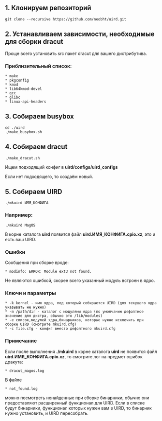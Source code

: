 ## 1. Клонируем репозиторий
    git clone --recursive https://github.com/neobht/uird.git
## 2. Устанавливаем зависимости, необходимые для сборки dracut

Проще всего установить src пакет dracut для вашего дистрибутива.
### Приблизительный список:
    * make
    * pkgconfig
    * kmod
    * lib64kmod-devel
    * gcc
    * glibc
    * linux-api-headers
## 3. Собираем busybox
    cd ./uird
    ./make_busybox.sh
## 4. Собираем dracut
    ./make_dracut.sh
  
  Ищем подходящий конфиг в **uird/configs/uird_configs**
  
  Если нет подходящего, то создаём новый.

## 5. Собираем UIRD
    ./mkuird ИМЯ_КОНФИГА
### Например:
    ./mkuird MagOS

В корне каталога **uird** появится файл **uird.ИМЯ_КОНФИГА.cpio.xz**, это и есть ваш UIRD.

### Ошибки
Сообщения при сборке вроде:

    * modinfo: ERROR: Module ext3 not found.
  
Не являются ошибкой, скорее всего указанный модуль встроен в ядро.
### Ключи и параметры
    * -k kernel - имя ядра, под который собирается UIRD (для текущего ядра указывать не нужно)
    * -m /path/dir - каталог с модулями ядра (по умолчанию дефолтное значение для дистра, обычно это /lib/modules)
    * -e список,модулей_ядра,бинарников, которые нужно исключить при сборке UIRD (смотрите mkuird.cfg)
    * -с file.cfg - конфиг вместо дефолтного mkuird.cfg

### Примечание 
Если после выполнения **./mkuird** в корне каталога **uird** не появится файл **uird.ИМЯ_КОНФИГА.cpio.xz**, то смотрите лог на предмет ошибок дракута:

    * dracut_magos.log
  
В файле 

    * not_found.log
  
можно посмотреть ненайденные при сборке бинарники, обычно они предоставляют расширенный функционал для UIRD.
Если в списке будут бинарники, функционал которых нужен вам в UIRD, то бинарник нужно установить, и UIRD пересобрать.
